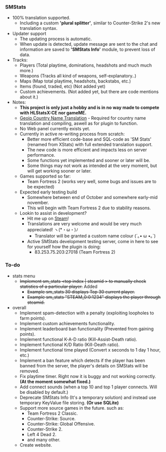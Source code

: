 ### SMStats
   - 100% translation supported.
      - Including a custom **'plural splitter'**, similar to Counter-Strike 2's new translation syntax.
   - Updater support
      - The updating process is automatic.
      - When update is detected, update message are sent to the chat and information are saved to **'SMStats Info'** module, to prevent loss of data.
   - Tracks:
      - Players (Total playtime, dominations, headshots and much much more.)
      - Weapons (Tracks all kind of weapons, self-explanatory..)
      - Maps (Map total playtime, headshots, backstabs, etc.)
      - Items (found, traded, etc) (Not added yet)
      - Custom achievements. (Not added yet, but there are code mentions about it.)
   - Notes:
      - **This project is only just a hobby and is in no way made to compete with HLStatsX:CE nor gameME.**
      - [Geoip Country Name Translation](https://github.com/Teamkiller324/SM-Geoip-CountryName) - Required for country name translation and compiling, aswell as for plugin to function.
      - No Web panel currently exists yet.
      - Currently in active re-writing process from scratch:
          - Better more efficient code-base and SQL-code as 'SM Stats' (renamed from XStats) with full extended translation support.
          - The new code is more efficient and impacts less on server performance.
          - Some functions yet implemented and sooner or later will be.
          - Some things may not work as intended at the very moment, but will get working sooner or later.
      - Games supported so far:
          - Team Fortress 2 (works very well, some bugs and issues are to be expected)
      - Expected early testing build
          - Somewhere between end of October and somewhere early-mid november.
          - This will begin with Team Fortress 2 due to stability reasons.
      - Lookin to assist in development?
          - Hit me up on [Steam](https://steamcommunity.com/id/Teamkiller324)!
          - Translations are very welcome and would be very much appreciated! ヽ(*・ω・)ﾉ
             - Translator will be granted a custom name colour (´｡• ω •｡`)
          - Active SMStats development testing server, come in here to see for yourself how the plugin is doing:
            - 83.253.75.203:27018 (Team Fortress 2)

### To-do
   - stats menu
        - ~~Implement sm_stats <top index | steamid > to manually check statistics of a particular player.~~ Added
             -  ~~Example sm_stats 30 displays Top 30 current player.~~
             -  ~~Example sm_stats "STEAM_0:0:1234" displays the player through steamid.~~
   - overall
        - Implement spam-detection with a penalty (exploiting loopholes to farm points).
        - Implement custom achievements functionality.
        - Implement leaderboard ban functionality (Prevented from gaining points).
        - Implement functional K-A-D ratio (Kill-Assist-Death ratio).
        - Implement functional K/D Ratio (Kill-Death ratio).
        - Implement functional time played (Convert x seconds to 1 day 1 hour, etc.)
        - Implement a ban feature which detects if the player has been banned from the server, the player's details on SMStats will be removed.
        - Fix playtime timer. Right now it is buggy and not working correctly. **(At the moment somewhat fixed.)**
        - Add connect sounds (when a top 10 and top 1 player connects. Will be disabled by default.)
        - Deprecate SMStats Info (It's a temporary solution) and instead use temporary KeyValue file storing. **(Or use SQLite)**
        - Support more source games in the future. such as:
          - Team Fortress 2 Classic.
          - Counter-Strike: Source.
          - Counter-Strike: Global Offensive.
          - Counter-Strike 2.
          - Left 4 Dead 2.
          - and many other.
        - Create website.
